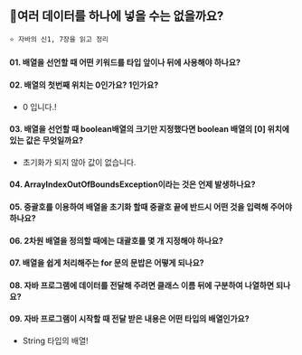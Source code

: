 ## 📍여러 데이터를 하나에 넣을 수는 없을까요? 
    ⭐️ 자바의 신1, 7장을 읽고 정리

#### 01. 배열을 선언할 때 어떤 키워드를 타입 앞이나 뒤에 사용해야 하나요?

#### 02. 배열의 첫번째 위치는 0인가요? 1인가요?
- 0 입니다.!

#### 03. 배열을 선언할 때 boolean배열의 크기만 지정했다면 boolean 배열의 [0] 위치에 있는 값은 무엇일까요?
- 초기화가 되지 않아 값이 없습니다.

#### 04. ArrayIndexOutOfBoundsException이라는 것은 언제 발생하나요?

#### 05. 중괄호를 이용하여 배열을 초기화 할때 중괄호 끝에 반드시 어떤 것을 입력해 주어야 하나요?

#### 06. 2차원 배열을 정의할 때에는 대괄호를 몇 개 지정해야 하나요?

#### 07. 배열을 쉽게 처리해주는 for 문의 문밥은 어떻게 되나요?

#### 08. 자바 프로그램에 데이터를 전달해 주려면 클래스 이름 뒤에 구분하여 나열하면 되나요?

#### 09. 자바 프로그램이 시작할 때 전달 받은 내용은 어떤 타입의 배열인가요?
- String 타입의 배열!
